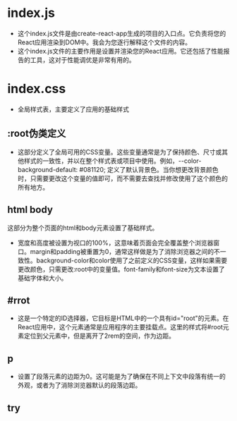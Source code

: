 # index.js
- 这个index.js文件是由create-react-app生成的项目的入口点。它负责将您的React应用渲染到DOM中。我会为您逐行解释这个文件的内容。
- 这个index.js文件的主要作用是设置并渲染您的React应用。它还包括了性能报告的工具，这对于性能调优是非常有用的。
# index.css
- 全局样式表，主要定义了应用的基础样式
## :root伪类定义
- 这部分定义了全局可用的CSS变量。这些变量通常是为了保持颜色、尺寸或其他样式的一致性，并以在整个样式表或项目中使用。例如，--color-background-default: #081120; 定义了默认背景色。当你想更改背景颜色时，只需要更改这个变量的值即可，而不需要去查找并修改使用了这个颜色的所有地方。
## html body
这部分为整个页面的html和body元素设置了基础样式。
- 宽度和高度被设置为视口的100%，这意味着页面会完全覆盖整个浏览器窗口。margin和padding被重置为0，通常这样做是为了消除浏览器之间的不一致性。background-color和color使用了之前定义的CSS变量，这样如果需要更改颜色，只需更改:root中的变量值。font-family和font-size为文本设置了基础字体和大小。
## #rrot
- 这是一个特定的ID选择器，它目标是HTML中的一个具有id="root"的元素。在React应用中，这个元素通常是应用程序的主要挂载点。这里的样式将#root元素定位到父元素中，但是离开了2rem的空间，作为边距。
## p
- 设置了段落元素的边距为0。这可能是为了确保在不同上下文中段落有统一的外观，或者为了消除浏览器默认的段落边距。
## try
